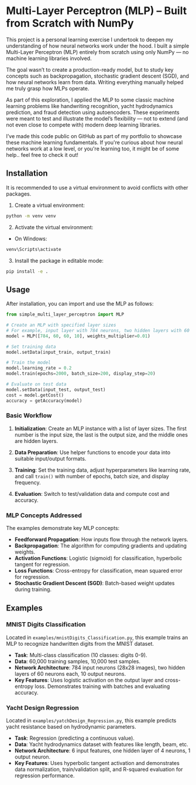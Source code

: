 # Multi-Layer Perceptron (MLP) – Built from Scratch with NumPy

This project is a personal learning exercise I undertook to deepen my understanding of how neural networks work under the hood. I built a simple Multi-Layer Perceptron (MLP) entirely from scratch using only NumPy — no machine learning libraries involved.

The goal wasn’t to create a production-ready model, but to study key concepts such as backpropagation, stochastic gradient descent (SGD), and how neural networks learn from data. Writing everything manually helped me truly grasp how MLPs operate.

As part of this exploration, I applied the MLP to some classic machine learning problems like handwriting recognition, yacht hydrodynamics prediction, and fraud detection using autoencoders. These experiments were meant to test and illustrate the model’s flexibility — not to extend (and not even close to compete with) modern deep learning libraries.

I’ve made this code public on GitHub as part of my portfolio to showcase these machine learning fundamentals. If you're curious about how neural networks work at a low level, or you're learning too, it might be of some help.. feel free to check it out!

## Installation

It is recommended to use a virtual environment to avoid conflicts with other packages.

1. Create a virtual environment:

```bash
python -m venv venv
```

2. Activate the virtual environment:

- On Windows:
```bash
venv\Scripts\activate
```

3. Install the package in editable mode:

```bash
pip install -e .
```

## Usage

After installation, you can import and use the MLP as follows:

```python
from simple_multi_layer_perceptron import MLP

# Create an MLP with specified layer sizes
# For example, input layer with 784 neurons, two hidden layers with 60 neurons each, and output layer with 10 neurons
model = MLP([784, 60, 60, 10], weights_multiplier=0.01)

# Set training data
model.setData(input_train, output_train)

# Train the model
model.learning_rate = 0.2
model.train(epochs=2000, batch_size=200, display_step=20)

# Evaluate on test data
model.setData(input_test, output_test)
cost = model.getCost()
accuracy = getAccuracy(model)
```

### Basic Workflow

1. **Initialization**: Create an MLP instance with a list of layer sizes. The first number is the input size, the last is the output size, and the middle ones are hidden layers.

2. **Data Preparation**: Use helper functions to encode your data into suitable input/output formats.

3. **Training**: Set the training data, adjust hyperparameters like learning rate, and call `train()` with number of epochs, batch size, and display frequency.

4. **Evaluation**: Switch to test/validation data and compute cost and accuracy.

### MLP Concepts Addressed

The examples demonstrate key MLP concepts:

- **Feedforward Propagation**: How inputs flow through the network layers.
- **Backpropagation**: The algorithm for computing gradients and updating weights.
- **Activation Functions**: Logistic (sigmoid) for classification, hyperbolic tangent for regression.
- **Loss Functions**: Cross-entropy for classification, mean squared error for regression.
- **Stochastic Gradient Descent (SGD)**: Batch-based weight updates during training.

## Examples

### MNIST Digits Classification

Located in `examples/mnistDigits_Classification.py`, this example trains an MLP to recognize handwritten digits from the MNIST dataset.

- **Task**: Multi-class classification (10 classes: digits 0-9).
- **Data**: 60,000 training samples, 10,000 test samples.
- **Network Architecture**: 784 input neurons (28x28 images), two hidden layers of 60 neurons each, 10 output neurons.
- **Key Features**: Uses logistic activation on the output layer and cross-entropy loss. Demonstrates training with batches and evaluating accuracy.

### Yacht Design Regression

Located in `examples/yatchDesign_Regression.py`, this example predicts yacht resistance based on hydrodynamic parameters.

- **Task**: Regression (predicting a continuous value).
- **Data**: Yacht hydrodynamics dataset with features like length, beam, etc.
- **Network Architecture**: 6 input features, one hidden layer of 4 neurons, 1 output neuron.
- **Key Features**: Uses hyperbolic tangent activation and demonstrates data normalization, train/validation split, and R-squared evaluation for regression performance.
